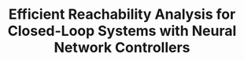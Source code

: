 ---
title: "Efficient Reachability Analysis for Closed-Loop Systems with Neural Network Controllers"
authors: "Michael Everett, Golnaz Habibi, Jonathan P. How"
venue: "IEEE International Conference on Robotics and Automation (ICRA)"
year: "2021"
status: "published"
arxiv: "https://arxiv.org/pdf/2101.01815.pdf"
official_link: ""
doi: ""
volume: ""
number: ""
pages: ""
publisher: ""
month: "01"
address: ""
type: "conference"
school: "N/A"
awards: "N/A"
notes: "Also presented in \textit{International Conference on Learning Representations (ICLR) Workshop on Robust and Reliable Machine Learning in the Real World}, May, 2021."
image: "icra21_diagram.png"
collection: publications
permalink: /publication/2021-01-Everett21_ICRA.html
---